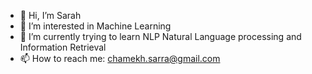 - 👋 Hi, I’m Sarah
- 👀 I’m interested in Machine Learning 
- 🌱 I’m currently trying to learn NLP Natural Language processing and Information Retrieval
- 📫 How to reach me: chamekh.sarra@gmail.com
<!---
sarra831/sarra831 is a ✨ special ✨ repository because its `README.md` (this file) appears on your GitHub profile.
You can click the Preview link to take a look at your changes.
--->
